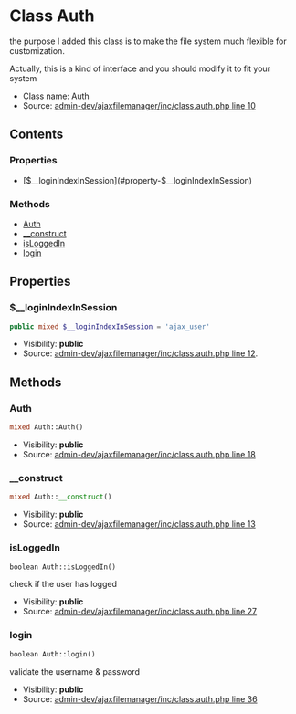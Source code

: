 Class Auth
=====================

the purpose I added this class is to make the file system much flexible
for customization.

Actually,  this is a kind of interface and you should modify it to fit your system

* Class name: Auth
* Source: [admin-dev/ajaxfilemanager/inc/class.auth.php line 10](https://github.com/PrestaShop/PrestaShop/blob/1.5.6.1/admin-dev/ajaxfilemanager/inc/class.auth.php#L10)


Contents
--------


### Properties

* [$__loginIndexInSession](#property-$__loginIndexInSession)

### Methods

* [Auth](#method-Auth)
* [__construct](#method-__construct)
* [isLoggedIn](#method-isLoggedIn)
* [login](#method-login)




Properties
----------


### <a name="property-$__loginIndexInSession"></a>$__loginIndexInSession

```php
public mixed $__loginIndexInSession = 'ajax_user'
```





* Visibility: **public**
* Source: [admin-dev/ajaxfilemanager/inc/class.auth.php line 12](https://github.com/PrestaShop/PrestaShop/blob/1.5.6.1/admin-dev/ajaxfilemanager/inc/class.auth.php#L12).


Methods
-------


### <a name="method-Auth"></a>Auth

```php
mixed Auth::Auth()
```





* Visibility: **public**
* Source: [admin-dev/ajaxfilemanager/inc/class.auth.php line 18](https://github.com/PrestaShop/PrestaShop/blob/1.5.6.1/admin-dev/ajaxfilemanager/inc/class.auth.php#L18)




### <a name="method-__construct"></a>__construct

```php
mixed Auth::__construct()
```





* Visibility: **public**
* Source: [admin-dev/ajaxfilemanager/inc/class.auth.php line 13](https://github.com/PrestaShop/PrestaShop/blob/1.5.6.1/admin-dev/ajaxfilemanager/inc/class.auth.php#L13)




### <a name="method-isLoggedIn"></a>isLoggedIn

```php
boolean Auth::isLoggedIn()
```

check if the user has logged



* Visibility: **public**
* Source: [admin-dev/ajaxfilemanager/inc/class.auth.php line 27](https://github.com/PrestaShop/PrestaShop/blob/1.5.6.1/admin-dev/ajaxfilemanager/inc/class.auth.php#L27)




### <a name="method-login"></a>login

```php
boolean Auth::login()
```

validate the username & password



* Visibility: **public**
* Source: [admin-dev/ajaxfilemanager/inc/class.auth.php line 36](https://github.com/PrestaShop/PrestaShop/blob/1.5.6.1/admin-dev/ajaxfilemanager/inc/class.auth.php#L36)



